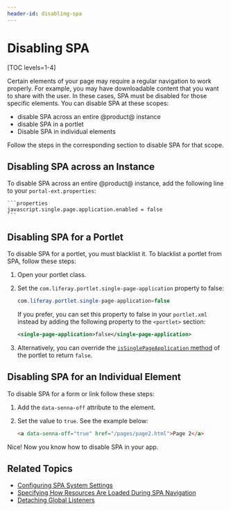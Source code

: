 ```yaml
---
header-id: disabling-spa
---
```


# Disabling SPA

[TOC levels=1-4]

Certain elements of your page may require a regular navigation to work properly. 
For example, you may have downloadable content that you want to share with the 
user. In these cases, SPA must be disabled for those specific elements. You can 
disable SPA at these scopes:

- disable SPA across an entire @product@ instance
- disable SPA in a portlet
- Disable SPA in individual elements

Follow the steps in the corresponding section to disable SPA for that scope. 

## Disabling SPA across an Instance

To disable SPA across an entire @product@ instance, add the following line to 
your `portal-ext.properties`:

    ```properties
    javascript.single.page.application.enabled = false
    ```

## Disabling SPA for a Portlet

To disable SPA for a portlet, you must blacklist it. To blacklist a portlet from 
SPA, follow these steps:

1.  Open your portlet class.

2.  Set the `com.liferay.portlet.single-page-application` property to false:

    ```java
    com.liferay.portlet.single-page-application=false
    ```

    If you prefer, you can set this property to false in your `portlet.xml` 
    instead by adding the following property to the `<portlet>` section:

    ```xml
    <single-page-application>false</single-page-application>
    ```

3.  Alternatively, you can override the 
    [`isSinglePageApplication` method](@platform-ref@/7.2-latest/javadocs/portal-impl/com/liferay/portal/model/impl/PortletImpl.html#isSinglePageApplication--)
    of the portlet to return `false`.

## Disabling SPA for an Individual Element

To disable SPA for a form or link follow these steps:

1.  Add the `data-senna-off` attribute to the element.

2.  Set the value to `true`. See the example below: 

    ```html
    <a data-senna-off="true" href="/pages/page2.html">Page 2</a>
    ```

Nice! Now you know how to disable SPA in your app. 

## Related Topics

- [Configuring SPA System Settings](/docs/7-2/frameworks/-/knowledge_base/f/configuring-spa-system-settings)
- [Specifying How Resources Are Loaded During SPA Navigation](/docs/7-2/frameworks/-/knowledge_base/f/specifying-how-resources-are-loaded-during-navigation)
- [Detaching Global Listeners](/docs/7-2/frameworks/-/knowledge_base/f/detaching-global-listeners)
